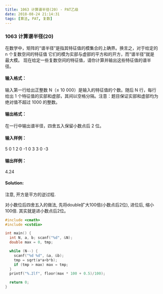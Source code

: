 ```yaml
---
title: 1063 计算谱半径(20) - PAT乙级
date: 2018-08-24 21:14:31
tags: [算法, PAT, 复数]
---
```


### 1063 计算谱半径(20)

在数学中，矩阵的“谱半径”是指其特征值的模集合的上确界。换言之，对于给定的 n 个复数空间的特征值 它们的模为实部与虚部的平方和的开方，而“谱半径”就是最大模。
现在给定一些复数空间的特征值，请你计算并输出这些特征值的谱半径。

#### 输入格式：
输入第一行给出正整数 N（≤ 10 000）是输入的特征值的个数。随后 N 行，每行给出 1 个特征值的实部和虚部，其间以空格分隔。注意：题目保证实部和虚部均为绝对值不超过 1000 的整数。

#### 输出格式：
在一行中输出谱半径，四舍五入保留小数点后 2 位。

#### 输入样例：
5
0 1
2 0
-1 0
3 3
0 -3

#### 输出样例：
4.24

#### Solution:

注意, 开方是平方的逆过程.

对小数位后四舍五入的做法, 先将double扩大100倍(小数点后2位), 进位后, 缩小100倍.
其实就是进小数点后2位。

```cpp
#include <cmath>
#include <cstdio>

int main() {
  int N, a, b; scanf("%d", &N);
  double max = 0, tmp;

  while (N--) {
    scanf("%d %d", &a, &b);
    tmp = sqrt(a*a+b*b);
    if (tmp > max) max = tmp;
  }
  printf("%.2lf", floor(max * 100 + 0.5)/100);

  return 0;
}
```

